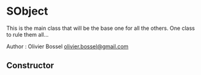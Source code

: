 
# SObject
This is the main class that will be the base one for all the others.
One class to rule them all...

Author : Olivier Bossel <olivier.bossel@gmail.com>
## Constructor



